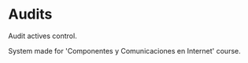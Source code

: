 Audits
======

Audit actives control.

System made for 'Componentes y Comunicaciones en Internet' course.

